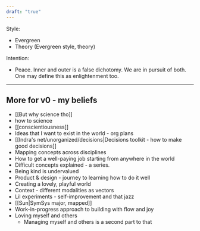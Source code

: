 ```yaml
---
draft: "true"
---
```

Style: 
- Evergreen
- Theory
(Evergreen style, theory)

Intention:
- Peace. Inner and outer is a false dichotomy. We are in pursuit of both. One may define this as enlightenment too. 

---
## More for v0 - my beliefs
- [[But why science tho]]
- how to science
- [[conscientiousness]]
- Ideas that I want to exist in the world - org plans
- [[Indra's net/unorganized/decisions|Decisions toolkit - how to make good decisions]]
- Mapping concepts across disciplines 
- How to get a well-paying job starting from anywhere in the world
- Difficult concepts explained - a series. 
- Being kind is undervalued
- Product & design - journey to learning how to do it well
- Creating a lovely, playful world
- Context - different modalities as vectors
- Lil experiments - self-improvement and that jazz
- [[Sun|SymSys major, mapped]]
- Work-in-progress approach to building with flow and joy
- Loving myself and others 
	- Managing myself and others is a second part to that
